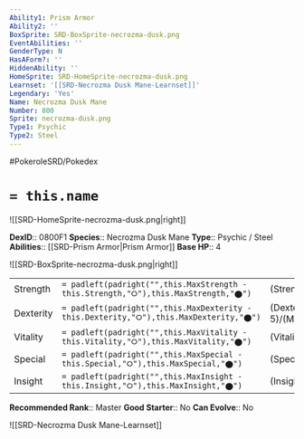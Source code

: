 ```yaml
---
Ability1: Prism Armor
Ability2: ''
BoxSprite: SRD-BoxSprite-necrozma-dusk.png
EventAbilities: ''
GenderType: N
HasAForm?: ''
HiddenAbility: ''
HomeSprite: SRD-HomeSprite-necrozma-dusk.png
Learnset: '[[SRD-Necrozma Dusk Mane-Learnset]]'
Legendary: 'Yes'
Name: Necrozma Dusk Mane
Number: 800
Sprite: necrozma-dusk.png
Type1: Psychic
Type2: Steel
---
```


#PokeroleSRD/Pokedex

# `= this.name`

![[SRD-HomeSprite-necrozma-dusk.png|right]]

**DexID**:: 0800F1
**Species**:: Necrozma Dusk Mane
**Type**:: Psychic / Steel
**Abilities**:: [[SRD-Prism Armor|Prism Armor]]
**Base HP**:: 4

![[SRD-BoxSprite-necrozma-dusk.png|right]]

|           |                                                                                        |                                          |
| --------- | -------------------------------------------------------------------------------------- | ---------------------------------------- |
| Strength  | `= padleft(padright("",this.MaxStrength - this.Strength,"⭘"),this.MaxStrength,"⬤")`    | (Strength::8)/(MaxStrength::8)   |
| Dexterity | `= padleft(padright("",this.MaxDexterity - this.Dexterity,"⭘"),this.MaxDexterity,"⬤")` | (Dexterity:: 5)/(MaxDexterity::5) |
| Vitality  | `= padleft(padright("",this.MaxVitality - this.Vitality,"⭘"),this.MaxVitality,"⬤")`    | (Vitality::7)/(MaxVitality::7)   |
| Special   | `= padleft(padright("",this.MaxSpecial - this.Special,"⭘"),this.MaxSpecial,"⬤")`       | (Special::6)/(MaxSpecial::6)     |
| Insight   | `= padleft(padright("",this.MaxInsight - this.Insight,"⭘"),this.MaxInsight,"⬤")`       | (Insight::6)/(MaxInsight::6)     |

**Recommended Rank**:: Master
**Good Starter**:: No
**Can Evolve**:: No

![[SRD-Necrozma Dusk Mane-Learnset]]